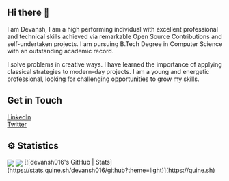 ## Hi there :wave:
I am Devansh, I am a high performing individual with excellent professional and technical skills achieved via remarkable Open Source Contributions and self-undertaken projects. I am pursuing B.Tech Degree in Computer Science  with an outstanding academic record. 

I solve problems in creative ways. I have learned the importance of applying classical strategies to modern-day projects. I am a young and energetic professional, looking for challenging opportunities to grow my skills.

## Get in Touch
[LinkedIn](https://www.linkedin.com/in/devansh-chaudhary/)\
[Twitter](https://twitter.com/devansh016)

## ⚙ Statistics
<img align='center' src="https://github-readme-stats.vercel.app/api?username=devansh016&show_icons=true&theme=tokyonight">
<img align='center' src="https://visitor-badge.glitch.me/badge?page_id=devansh016.visitor-badge">
[![devansh016's GitHub | Stats](https://stats.quine.sh/devansh016/github?theme=light)](https://quine.sh)
